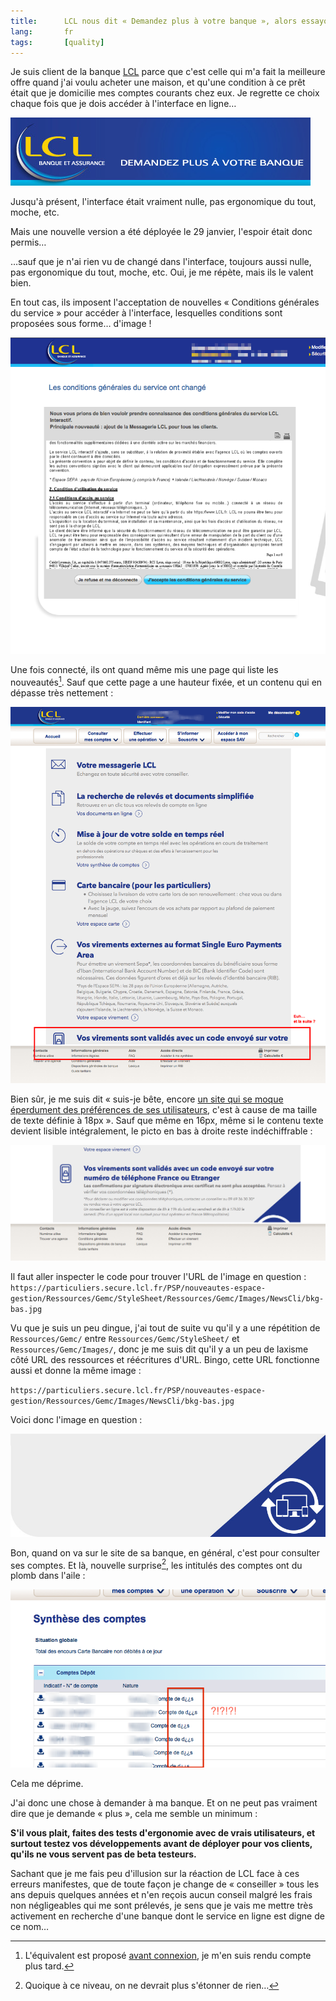 ```yaml
---
title:      LCL nous dit « Demandez plus à votre banque », alors essayons…
lang:       fr
tags:       [quality]
---
```


Je suis client de la banque [LCL](http://particuliers.lcl.fr/) parce que c'est celle qui m'a fait la meilleure offre quand j'ai voulu acheter une maison, et qu'une condition à ce prêt était que je domicilie mes comptes courants chez eux. Je regrette ce choix chaque fois que je dois accéder à l'interface en ligne…

![](lcl-demandez-plus.jpg)

Jusqu'à présent, l'interface était vraiment nulle, pas ergonomique du tout, moche, etc.

Mais une nouvelle version a été déployée le 29 janvier, l'espoir était donc permis…

…sauf que je n'ai rien vu de changé dans l'interface, toujours aussi nulle, pas ergonomique du tout, moche, etc. Oui, je me répète, mais ils le valent bien.

En tout cas, ils imposent l'acceptation de nouvelles « Conditions générales du service » pour accéder à l'interface, lesquelles conditions sont proposées sous forme… d'image !

![](lcl-cgu-fail.png "Les nouvelles « conditions générales du service » sont proposées en… image !")

Une fois connecté, ils ont quand même mis une page qui liste les nouveautés[^1]. Sauf que cette page a une hauteur fixée, et un contenu qui en dépasse très nettement :

![](lcl-changelog-fail.png "Impossible de lire la fin des nouveautés annoncées avec ma taille de texte à 18px")

Bien sûr, je me suis dit « suis-je bête, encore [un site qui se moque éperdument des préférences de ses utilisateurs](/2013/03/lachez-prise.html), c'est à cause de ma taille de texte définie à 18px ». Sauf que même en 16px, même si le contenu texte devient lisible intégralement, le picto en bas à droite reste indéchiffrable :

![](lcl-changelog-bas-16px.png "C'est mieux pour le texte en 16px, mais reste ce picto étrange à droite…")

Il faut aller inspecter le code pour trouver l'URL de l'image en question :
`https://particuliers.secure.lcl.fr/PSP/nouveautes-espace-gestion/Ressources/Gemc/StyleSheet/Ressources/Gemc/Images/NewsCli/bkg-bas.jpg`

Vu que je suis un peu dingue, j'ai tout de suite vu qu'il y a une répétition de `Ressources/Gemc/` entre `Ressources/Gemc/StyleSheet/` et `Ressources/Gemc/Images/`, donc je me suis dit qu'il y a un peu de laxisme côté URL des ressources et réécritures d'URL. Bingo, cette URL fonctionne aussi et donne la même image :

`https://particuliers.secure.lcl.fr/PSP/nouveautes-espace-gestion/Ressources/Gemc/Images/NewsCli/bkg-bas.jpg`

Voici donc l'image en question :

![](lcl-changelog-bas-image.jpg "L'image qui illustre le bas des informations. Superbe, c'est vraiment dommage de la masquer… ou pas.")

Bon, quand on va sur le site de sa banque, en général, c'est pour consulter ses comptes. Et là, nouvelle surprise[^2], les intitulés des comptes ont du plomb dans l'aile :

![](lcl-synthe_se-comptes-fail.png "Vous aussi vous avez des « Compte de d¿¿s » dans votre banque ?")

Cela me déprime.

J'ai donc une chose à demander à ma banque. Et on ne peut pas vraiment dire que je demande « plus », cela me semble un minimum :

**S'il vous plait, faites des tests d'ergonomie avec de vrais utilisateurs, et surtout testez vos développements avant de déployer pour vos clients, qu'ils ne vous servent pas de beta testeurs.**

Sachant que je me fais peu d'illusion sur la réaction de LCL face à ces erreurs manifestes, que de toute façon je change de « conseiller » tous les ans depuis quelques années et n'en reçois aucun conseil malgré les frais non négligeables qui me sont prélevés, je sens que je vais me mettre très activement en recherche d'une banque dont le service en ligne est digne de ce nom…

[^1]: L'équivalent est proposé [avant connexion](http://particuliers.lcl.fr/info-cli/?xtatc=INT-253), je m'en suis rendu compte plus tard.

[^2]: Quoique à ce niveau, on ne devrait plus s'étonner de rien…
